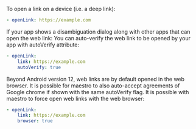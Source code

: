To open a link on a device (i.e. a deep link):
```yaml
- openLink: https://example.com
```
If your app shows a disambiguation dialog along with other apps that can open the web link:
You can auto-verify the web link to be opened by your app with autoVerify attribute:
```yaml
- openLink: 
    link: https://example.com
    autoVerify: true
```
Beyond Android version 12, web links are by default opened in the web browser. It is possible for maestro to also auto-accept agreements of Google chrome if shown with the same autoVerify flag.
It is possible with maestro to force open web links with the web browser:
```yaml
- openLink: 
    link: https://example.com
    browser: true
```
